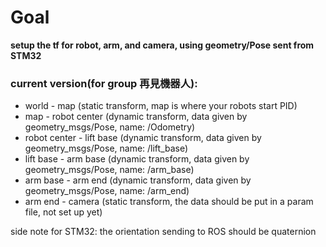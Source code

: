# Goal
**setup the tf for robot, arm, and camera, using geometry/Pose sent from STM32**
### current version(for group 再見機器人):
- world - map (static transform, map is where your robots start PID)
- map - robot center (dynamic transform, data given by geometry_msgs/Pose, name: /Odometry)
- robot center - lift base (dynamic transform, data given by geometry_msgs/Pose, name: /lift_base)
- lift base - arm base (dynamic transform, data given by geometry_msgs/Pose, name: /arm_base)
- arm base - arm end (dynamic transform, data given by geometry_msgs/Pose, name: /arm_end)
- arm end - camera (static transform, the data should be put in a param file, not set up yet)


side note for STM32: the orientation sending to ROS should be quaternion
